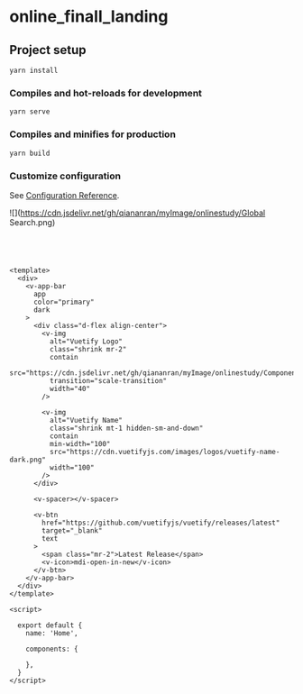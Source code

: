 # online_finall_landing

## Project setup
```
yarn install
```

### Compiles and hot-reloads for development
```
yarn serve
```

### Compiles and minifies for production
```
yarn build
```

### Customize configuration
See [Configuration Reference](https://cli.vuejs.org/config/).


![](https://cdn.jsdelivr.net/gh/qiananran/myImage/onlinestudy/Global Search.png)

```vue




<template>
  <div>
    <v-app-bar
      app
      color="primary"
      dark
    >
      <div class="d-flex align-center">
        <v-img
          alt="Vuetify Logo"
          class="shrink mr-2"
          contain
          src="https://cdn.jsdelivr.net/gh/qiananran/myImage/onlinestudy/Component.png"
          transition="scale-transition"
          width="40"
        />

        <v-img
          alt="Vuetify Name"
          class="shrink mt-1 hidden-sm-and-down"
          contain
          min-width="100"
          src="https://cdn.vuetifyjs.com/images/logos/vuetify-name-dark.png"
          width="100"
        />
      </div>

      <v-spacer></v-spacer>

      <v-btn
        href="https://github.com/vuetifyjs/vuetify/releases/latest"
        target="_blank"
        text
      >
        <span class="mr-2">Latest Release</span>
        <v-icon>mdi-open-in-new</v-icon>
      </v-btn>
    </v-app-bar>
  </div>
</template>

<script>

  export default {
    name: 'Home',

    components: {
      
    },
  }
</script>


```
